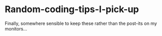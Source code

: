 # Random-coding-tips-I-pick-up
Finally, somewhere sensible to keep these rather than the post-its on my monitors...
